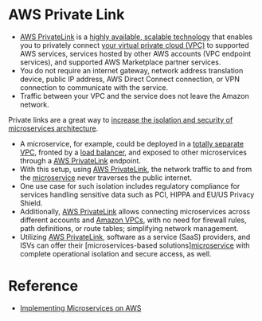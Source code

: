 
# AWS Private Link
- [AWS PrivateLink](https://aws.amazon.com/privatelink) is a [highly available, scalable technology](../../1_HLDDesignComponents/0_SystemGlossaries/Reliability/HighAvailability.md) that enables you to privately connect [your virtual private cloud (VPC)](AmazonVPC.md) to supported AWS services, services hosted by other AWS accounts (VPC endpoint services), and supported AWS Marketplace partner services. 
- You do not require an internet gateway, network address translation device, public IP address, AWS Direct Connect connection, or VPN connection to communicate with the service. 
- Traffic between your VPC and the service does not leave the Amazon network.

Private links are a great way to [increase the isolation and security of microservices architecture](../../1_HLDDesignComponents/1_MicroServicesSOA). 
- A microservice, for example, could be deployed in a [totally separate VPC](AmazonVPC.md), fronted by a [load balancer](ElasticLoadBalancer/Readme.md), and exposed to other microservices through a [AWS PrivateLink]() endpoint. 
- With this setup, using [AWS PrivateLink](), the network traffic to and from the [microservice](../../1_HLDDesignComponents/1_MicroServicesSOA) never traverses the public internet. 
- One use case for such isolation includes regulatory compliance for services handling sensitive data such as PCI, HIPPA and EU/US Privacy Shield. 
- Additionally, [AWS PrivateLink]() allows connecting microservices across different accounts and [Amazon VPCs](AmazonVPC.md), with no need for firewall rules, path definitions, or route tables; simplifying network management. 
- Utilizing [AWS PrivateLink](), software as a service (SaaS) providers, and ISVs can offer their [microservices-based solutions][microservice](../../1_HLDDesignComponents/1_MicroServicesSOA) with complete operational isolation and secure access, as well.

# Reference
- [Implementing Microservices on AWS](https://docs.aws.amazon.com/whitepapers/latest/microservices-on-aws/microservices.html)